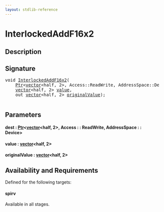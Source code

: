 ```yaml
---
layout: stdlib-reference
---
```


# InterlockedAddF16x2

## Description





## Signature 

<pre>
<span class="code_keyword">void</span> <a href="interlockedaddf16x2-0be.html">InterlockedAddF16x2</a>(
    <a href="../types/ptr-0/index.html" class="code_type">Ptr</a>&lt;<a href="../types/vector/index.html" class="code_type">vector</a>&lt;<span class="code_keyword">half</span>, 2&gt;, Access::ReadWrite, AddressSpace::Device&gt; <a href="interlockedaddf16x2-0be.html#decl-dest" class="code_param">dest</a>,
    <a href="../types/vector/index.html" class="code_type">vector</a>&lt;<span class="code_keyword">half</span>, 2&gt; <a href="interlockedaddf16x2-0be.html#decl-value" class="code_param">value</a>,
    <span class="code_keyword">out</span> <a href="../types/vector/index.html" class="code_type">vector</a>&lt;<span class="code_keyword">half</span>, 2&gt; <a href="interlockedaddf16x2-0be.html#decl-originalValue" class="code_param">originalValue</a>);

</pre>

## Parameters

####  <a id="decl-dest"></a>dest  : [Ptr](../types/ptr-0/index.html)\<[vector](../types/vector/index.html)\<half, 2\>, Access : : ReadWrite, AddressSpace : : Device\>
####  <a id="decl-value"></a>value  : [vector](../types/vector/index.html)\<half, 2\>
####  <a id="decl-originalValue"></a>originalValue  : [vector](../types/vector/index.html)\<half, 2\>

## Availability and Requirements

Defined for the following targets:

#### spirv
Available in all stages.



